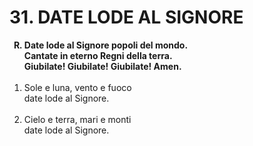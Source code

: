 # 31. DATE LODE AL SIGNORE

<sub><i></i></sub>
<ol>
	<b><li type="A" value="18">Date lode al Signore popoli del mondo.<br>
		Cantate in eterno Regni della terra.<br>
		Giubilate! Giubilate! Giubilate! Amen.</li></b><br>
	<li value="1">Sole e luna, vento e fuoco<br>
		date lode al Signore.</li><br>
	<li>Cielo e terra, mari e monti<br>
		date lode al Signore.</li>
</ol>
<sub><i></i></sub>

